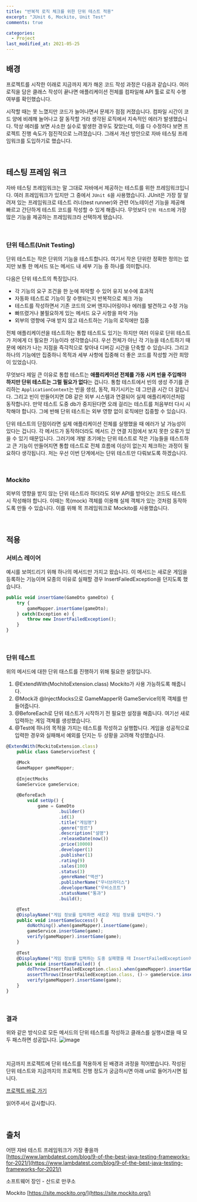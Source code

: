 ```yaml
---
title: "반복적 로직 체크를 위한 단위 테스트 적용"
excerpt: "JUnit 6, Mockito, Unit Test"
comments: true

categories:
  - Project
last_modified_at: 2021-05-25
---
```

## 배경

프로젝트를 시작한 이래로 지금까지 제가 해온 코드 작성 과정은 다음과 같습니다. 여러 로직을 담은 클래스 작성이 끝나면 애플리케이션 전체를 컴파일해 API 툴로 로직 수행 여부를 확인했습니다. 

시작할 때는 못 느꼈지만 코드가 늘어나면서 문제가 점점 커졌습니다. 컴파일 시간이 코드 양에 비례해 늘어나고 잘 동작할 거라 생각된 로직에서 지속적인 에러가 발생했습니다. 막상 에러를 보면 사소한 실수로 발생한 경우도 잦았는데, 이를 다 수정하다 보면 프로젝트 진행 속도가 점진적으로 느려졌습니다. 그래서 개선 방안으로 자바 테스팅 프레임워크를 도입하기로 했습니다.

<br>

## 테스팅 프레임 워크

자바 테스팅 프레임워크는 말 그대로 자바에서 제공하는 테스트를 위한 프레임워크입니다. 여러 프레임워크가 있지만 그 중에서 `JUnit 6`을 사용했습니다. JUnit은 가장 잘 알려져 있는 프레임워크로 테스트 러너(test runner)와 관련 어노테이션 기능을 제공해 빠르고 간단하게 테스트 코드를 작성할 수 있게 해줍니다. 무엇보다 `단위 테스트`에 가장 많은 기능을 제공하는 프레임워크라 선택하게 됐습니다.

<br>

### 단위 테스트(Unit Testing)

단위 테스트는 작은 단위의 기능을 테스트합니다. 여기서 작은 단위란 정확한 정의는 없지만 보통 한 메서드 또는 메서드 내 세부 기능 중 하나를 의미합니다. 

다음은 단위 테스트의 특징입니다. 

- 각 기능의 요구 조건을 한 눈에 파악할 수 있어 유지 보수에 효과적
- 자동화 테스트로 기능이 잘 수행되는지 반복적으로 체크 가능
- 테스트를 작성하면서 기존 코드의 오버 엔지니어링이나 에러를 발견하고 수정 가능
- 빠뜨렸거나 불필요하게 있는 메서드 요구 사항을 파악 가능
- 외부의 영향에 구애 받지 않고 테스트하는 기능의 로직에만 집중

전체 애플리케이션을 테스트하는 통합 테스트도 있기는 하지만 여러 이유로 단위 테스트가 저에게 더 필요한 기능이라 생각했습니다. 우선 전체가 아닌 각 기능을 테스트하기 때문에 에러가 나는 지점을 즉각적으로 찾아내 디버깅 시간을 단축할 수 있습니다. 그리고 하나의 기능에만 집중하니 목적과 세부 사항에 집중해 더 좋은 코드를 작성할 거란 희망이 있었습니다. 

무엇보다 제일 큰 이유로 통합 테스트는 **애플리케이션 전체를 가동 시켜 빈을 주입해야 하지만 단위 테스트는 그럴 필요가 없다**는 겁니다. 통합 테스트에서 빈의 생성 주기를 관리하는 `ApplicationContext`는 빈을 생성, 동작, 파기시키는 데 그만큼 시간 더 걸립니다. 그리고 빈이 만들어지면 DB 같은 외부 시스템과 연결되어 실제 애플리케이션처럼 동작합니다. 만약 테스트 도중 db가 중지된다면 오래 걸리는 테스트를 처음부터 다시 시작해야 합니다. 그에 반해 단위 테스트는 외부 영향 없이 로직에만 집중할 수 있습니다. 

단위 테스트의 단점이라면 실제 애플리케이션 전체를 실행했을 때 에러가 날 가능성이 있다는 겁니다. 각 메서드가 동작하더라도 메서드 간 연결 지점에서 보지 못한 오류가 있을 수 있기 때문입니다. 그러기에 개발 초기에는 단위 테스트로 작은 기능들을 테스트하고 큰 기능이 만들어지면 통합 테스트로 전체 흐름에 이상이 없는지 체크하는 과정이 필요하다 생각됩니다. 저는 우선 이번 단계에서는 단위 테스트만 다뤄보도록 하겠습니다.

<br>

### Mockito

외부의 영향을 받지 않는 단위 테스트라 하더라도 외부 API를 받아오는 코드도 테스트 시 작성해야 합니다. 이때는 목(mock) 객체를 이용해 실제 객체가 있는 것처럼 동작하도록 만들 수 있습니다. 이를 위해 목 프레임워크로 Mockito를 사용했습니다.

<br>

## 적용

### 서비스 레이어
예시를 보여드리기 위해 하나의 메서드만 가지고 왔습니다. 이 메서드는 새로운 게임을 등록하는 기능이며 모종의 이유로 실패할 경우 InsertFailedException을 던지도록 했습니다.

```jsx
public void insertGame(GameDto gameDto) {
    try {
        gameMapper.insertGame(gameDto);
    } catch(Exception e) {
        throw new InsertFailedException();
    }
}
```

<br>

### 단위 테스트
위의 메서드에 대한 단위 태스트를 진행하기 위해 필요한 설정입니다.
1. @ExtendWith(MochitoExtension.class)
Mockito가 사용 가능하도록 해줍니다.
2. @Mock과 @InjectMocks으로 GameMapper와 GameService의목 객체를 만들어줍니다.
3. @BeforeEach로 단위 테스트가 시작하기 전 필요한 설정을 해줍니다.
여기선 새로 입력하는 게임 객체를 생성했습니다.
4. @Test에 하나의 목적을 가지는 테스트를 작성하고 실행합니다.
게임을 성공적으로 입력한 경우와 실패해서 예외를 던지는 두 상황을 고려해 작성했습니다.

```jsx
@ExtendWith(MockitoExtension.class)
	public class GameServiceTest {

	@Mock
	GameMapper gameMapper;
	
	@InjectMocks
	GameService gameService;
	
	@BeforeEach
	    void setUp() {
	        game = GameDto
	                .builder()
	                .id(1)
	                .title("게임명")
	                .genre("장르")
	                .description("설명")
	                .releaseDate(now())
	                .price(10000)
	                .developer(1)
	                .publisher(1)
	                .rating(9)
	                .sales(100)
	                .status(3)
	                .genreName("액션")
	                .publisherName("우너브라더스")
	                .developerName("우비소프트")
	                .statusName("통과")
	                .build();

	@Test
	@DisplayName("게임 정보를 입력하면 새로운 게임 정보를 입력한다.")
	public void insertGameSuccess() {
	    doNothing().when(gameMapper).insertGame(game);
	    gameService.insertGame(game);
	    verify(gameMapper).insertGame(game);
	}
	
	@Test
	@DisplayName("게임 정보를 입력하는 도중 실패했을 때 InsertFailedException이 발생한다.")
	public void insertGameFailed() {
	    doThrow(InsertFailedException.class).when(gameMapper).insertGame(game);
	    assertThrows(InsertFailedException.class, ()-> gameService.insertGame(game));
	    verify(gameMapper).insertGame(game);
	}
}
```

<br>

### 결과
위와 같은 방식으로 모든 메서드의 단위 테스트를 작성하고 클래스를 실행시켰을 때 모두 패스하면 성공입니다.
![image](https://user-images.githubusercontent.com/71559880/119378646-6efec100-bcf9-11eb-94b6-7e6b45cd7cf1.png)

<br>

지금까지 프로젝트에 단위 테스트를 적용하게 된 배경과 과정을 적어봤습니다.
작성된 단위 테스트와 지금까지의 프로젝트 진행 정도가 궁금하시면 아래 url로 들어가시면 됩니다.

[프로젝트 바로 가기](https://github.com/f-lab-edu/ludensdomain)

읽어주셔서 감사합니다.

<br>

## 출처
어떤 자바 테스트 프레임워크가 가장 좋을까
[https://www.lambdatest.com/blog/9-of-the-best-java-testing-frameworks-for-2021/](https://www.lambdatest.com/blog/9-of-the-best-java-testing-frameworks-for-2021/)

소프트웨어 장인 - 산드로 만쿠소

Mockito 
[https://site.mockito.org/](https://site.mockito.org/)
